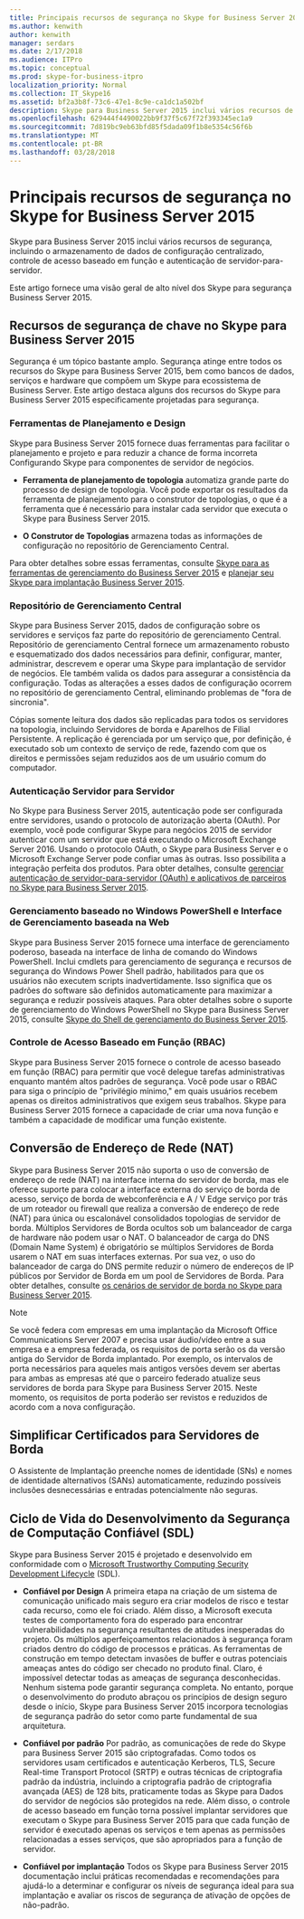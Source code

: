 ```yaml
---
title: Principais recursos de segurança no Skype for Business Server 2015
ms.author: kenwith
author: kenwith
manager: serdars
ms.date: 2/17/2018
ms.audience: ITPro
ms.topic: conceptual
ms.prod: skype-for-business-itpro
localization_priority: Normal
ms.collection: IT_Skype16
ms.assetid: bf2a3b8f-73c6-47e1-8c9e-ca1dc1a502bf
description: Skype para Business Server 2015 inclui vários recursos de segurança, incluindo o armazenamento de dados de configuração centralizado, controle de acesso baseado em função e autenticação de servidor-para-servidor.
ms.openlocfilehash: 629444f4490022bb9f37f5c67f72f393345ec1a9
ms.sourcegitcommit: 7d819bc9eb63bfd85f5dada09f1b8e5354c56f6b
ms.translationtype: MT
ms.contentlocale: pt-BR
ms.lasthandoff: 03/28/2018
---
```

# <a name="key-security-features-in-skype-for-business-server-2015"></a>Principais recursos de segurança no Skype for Business Server 2015
 
Skype para Business Server 2015 inclui vários recursos de segurança, incluindo o armazenamento de dados de configuração centralizado, controle de acesso baseado em função e autenticação de servidor-para-servidor. 
  
Este artigo fornece uma visão geral de alto nível dos Skype para segurança Business Server 2015. 
  
## <a name="key-security-features-in-skype-for-business-server-2015"></a>Recursos de segurança de chave no Skype para Business Server 2015

Segurança é um tópico bastante amplo. Segurança atinge entre todos os recursos do Skype para Business Server 2015, bem como bancos de dados, serviços e hardware que compõem um Skype para ecossistema de Business Server. Este artigo destaca alguns dos recursos do Skype para Business Server 2015 especificamente projetadas para segurança.
  
### <a name="planning-and-design-tools"></a>Ferramentas de Planejamento e Design

Skype para Business Server 2015 fornece duas ferramentas para facilitar o planejamento e projeto e para reduzir a chance de forma incorreta Configurando Skype para componentes de servidor de negócios. 
  
- **Ferramenta de planejamento de topologia** automatiza grande parte do processo de design de topologia. Você pode exportar os resultados da ferramenta de planejamento para o construtor de topologias, o que é a ferramenta que é necessário para instalar cada servidor que executa o Skype para Business Server 2015.
    
- **O Construtor de Topologias** armazena todas as informações de configuração no repositório de Gerenciamento Central.
    
Para obter detalhes sobre essas ferramentas, consulte [Skype para as ferramentas de gerenciamento do Business Server 2015](../../management-tools/management-tools.md) e [planejar seu Skype para implantação Business Server 2015](../../plan-your-deployment/plan-your-deployment.md).
  
### <a name="central-management-store"></a>Repositório de Gerenciamento Central

Skype para Business Server 2015, dados de configuração sobre os servidores e serviços faz parte do repositório de gerenciamento Central. Repositório de gerenciamento Central fornece um armazenamento robusto e esquematizado dos dados necessários para definir, configurar, manter, administrar, descrevem e operar uma Skype para implantação de servidor de negócios. Ele também valida os dados para assegurar a consistência da configuração. Todas as alterações a esses dados de configuração ocorrem no repositório de gerenciamento Central, eliminando problemas de "fora de sincronia". 
  
Cópias somente leitura dos dados são replicadas para todos os servidores na topologia, incluindo Servidores de borda e Aparelhos de Filial Persistente. A replicação é gerenciada por um serviço que, por definição, é executado sob um contexto de serviço de rede, fazendo com que os direitos e permissões sejam reduzidos aos de um usuário comum do computador. 
  
### <a name="server-to-server-authentication"></a>Autenticação Servidor para Servidor

No Skype para Business Server 2015, autenticação pode ser configurada entre servidores, usando o protocolo de autorização aberta (OAuth). Por exemplo, você pode configurar Skype para negócios 2015 de servidor autenticar com um servidor que está executando o Microsoft Exchange Server 2016. Usando o protocolo OAuth, o Skype para Business Server e o Microsoft Exchange Server pode confiar umas às outras. Isso possibilita a integração perfeita dos produtos. Para obter detalhes, consulte [gerenciar autenticação de servidor-para-servidor (OAuth) e aplicativos de parceiros no Skype para Business Server 2015](../../manage/authentication/server-to-server-and-partner-applications.md).
  
### <a name="windows-powershell-based-management-and-web-based-management-interface"></a>Gerenciamento baseado no Windows PowerShell e Interface de Gerenciamento baseada na Web

Skype para Business Server 2015 fornece uma interface de gerenciamento poderoso, baseada na interface de linha de comando do Windows PowerShell. Inclui cmdlets para gerenciamento de segurança e recursos de segurança do Windows Power Shell padrão, habilitados para que os usuários não executem scripts inadvertidamente. Isso significa que os padrões do software são definidos automaticamente para maximizar a segurança e reduzir possíveis ataques. Para obter detalhes sobre o suporte de gerenciamento do Windows PowerShell no Skype para Business Server 2015, consulte [Skype do Shell de gerenciamento do Business Server 2015](../../manage/management-shell.md). 
  
### <a name="role-based-access-control-rbac"></a>Controle de Acesso Baseado em Função (RBAC)

Skype para Business Server 2015 fornece o controle de acesso baseado em função (RBAC) para permitir que você delegue tarefas administrativas enquanto mantém altos padrões de segurança. Você pode usar o RBAC para siga o princípio de "privilégio mínimo," em quais usuários recebem apenas os direitos administrativos que exigem seus trabalhos. Skype para Business Server 2015 fornece a capacidade de criar uma nova função e também a capacidade de modificar uma função existente. 
  
## <a name="network-address-translation-nat"></a>Conversão de Endereço de Rede (NAT)

Skype para Business Server 2015 não suporta o uso de conversão de endereço de rede (NAT) na interface interna do servidor de borda, mas ele oferece suporte para colocar a interface externa do serviço de borda de acesso, serviço de borda de webconferência e A / V Edge serviço por trás de um roteador ou firewall que realiza a conversão de endereço de rede (NAT) para única ou escalonável consolidados topologias de servidor de borda. Múltiplos Servidores de Borda ocultos sob um balanceador de carga de hardware não podem usar o NAT. O balanceador de carga do DNS (Domain Name System) é obrigatório se múltiplos Servidores de Borda usarem o NAT em suas interfaces externas. Por sua vez, o uso do balanceador de carga do DNS permite reduzir o número de endereços de IP públicos por Servidor de Borda em um pool de Servidores de Borda. Para obter detalhes, consulte [os cenários de servidor de borda no Skype para Business Server 2015](../../plan-your-deployment/edge-server-deployments/scenarios.md).
  
> [!NOTE]
> Se você federa com empresas em uma implantação da Microsoft Office Communications Server 2007 e precisa usar áudio/vídeo entre a sua empresa e a empresa federada, os requisitos de porta serão os da versão antiga do Servidor de Borda implantado. Por exemplo, os intervalos de porta necessários para aqueles mais antigos versões devem ser abertas para ambas as empresas até que o parceiro federado atualize seus servidores de borda para Skype para Business Server 2015. Neste momento, os requisitos de porta poderão ser revistos e reduzidos de acordo com a nova configuração. 
  
## <a name="simplified-certificates-for-edge-servers"></a>Simplificar Certificados para Servidores de Borda

O Assistente de Implantação preenche nomes de identidade (SNs) e nomes de identidade alternativos (SANs) automaticamente, reduzindo possíveis inclusões desnecessárias e entradas potencialmente não seguras.
  
## <a name="trustworthy-computing-security-development-lifecycle-sdl"></a>Ciclo de Vida do Desenvolvimento da Segurança de Computação Confiável (SDL)

Skype para Business Server 2015 é projetado e desenvolvido em conformidade com o [Microsoft Trustworthy Computing Security Development Lifecycle](https://go.microsoft.com/fwlink/p/?linkid=68761) (SDL).
  
- **Confiável por Design** A primeira etapa na criação de um sistema de comunicação unificado mais seguro era criar modelos de risco e testar cada recurso, como ele foi criado. Além disso, a Microsoft executa testes de comportamento fora do esperado para encontrar vulnerabilidades na segurança resultantes de atitudes inesperadas do projeto. Os múltiplos aperfeiçoamentos relacionados à segurança foram criados dentro do código de processos e práticas. As ferramentas de construção em tempo detectam invasões de buffer e outras potenciais ameaças antes do código ser checado no produto final. Claro, é impossível detectar todas as ameaças de segurança desconhecidas. Nenhum sistema pode garantir segurança completa. No entanto, porque o desenvolvimento do produto abraçou os princípios de design seguro desde o início, Skype para Business Server 2015 incorpora tecnologias de segurança padrão do setor como parte fundamental de sua arquitetura.
    
- **Confiável por padrão** Por padrão, as comunicações de rede do Skype para Business Server 2015 são criptografadas. Como todos os servidores usam certificados e autenticação Kerberos, TLS, Secure Real-time Transport Protocol (SRTP) e outras técnicas de criptografia padrão da indústria, incluindo a criptografia padrão de criptografia avançada (AES) de 128 bits, praticamente todas as Skype para Dados do servidor de negócios são protegidos na rede. Além disso, o controle de acesso baseado em função torna possível implantar servidores que executam o Skype para Business Server 2015 para que cada função de servidor é executado apenas os serviços e tem apenas as permissões relacionadas a esses serviços, que são apropriados para a função de servidor.
    
- **Confiável por implantação** Todos os Skype para Business Server 2015 documentação inclui práticas recomendadas e recomendações para ajudá-lo a determinar e configurar os níveis de segurança ideal para sua implantação e avaliar os riscos de segurança de ativação de opções de não-padrão.
    

